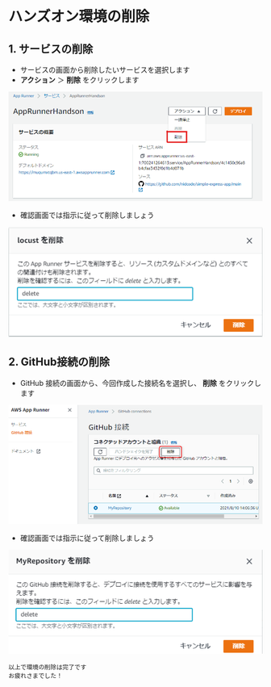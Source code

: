# ハンズオン環境の削除

## 1. サービスの削除
 - サービスの画面から削除したいサービスを選択します
 - **アクション** ＞ **削除** をクリックします

 ![](./img/app_runner_delete.png)

 - 確認画面では指示に従って削除しましょう

 ![](./img/app_runner_delete_confirm.png)

## 2. GitHub接続の削除
 - GitHub 接続の画面から、今回作成した接続名を選択し、 **削除** をクリックします

![](./img/app_runner_github_delete.png)

 - 確認画面では指示に従って削除しましょう

![](./img/app_runner_github_delete_confirm.png)


```
以上で環境の削除は完了です
お疲れさまでした！
```